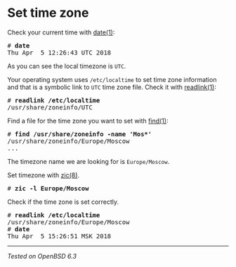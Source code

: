 # Set time zone

Check your current time with [date(1)][date]:

<pre>
# <b>date</b>
Thu Apr  5 12:26:43 UTC 2018
</pre>

As you can see the local timezone is `UTC`. 

Your operating system uses `/etc/localtime` to set time zone information
and that is a symbolic link to `UTC` time zone file. Check it with
[readlink(1)][readlink]:

<pre>
# <b>readlink /etc/localtime</b>
/usr/share/zoneinfo/UTC
</pre>

Find a file for the time zone you want to set with [find(1)][find]:

<pre>
# <b>find /usr/share/zoneinfo -name 'Mos*'</b>
/usr/share/zoneinfo/Europe/Moscow
...
</pre>

The timezone name we are looking for is `Europe/Moscow`.

Set timezone with [zic(8)][zic].

<pre>
# <b>zic -l Europe/Moscow</b>
</pre>

Check if the time zone is set correctly.

<pre>
# <b>readlink /etc/localtime</b>
/usr/share/zoneinfo/Europe/Moscow
# <b>date</b>
Thu Apr  5 15:26:51 MSK 2018
</pre>

---

[date]: https://man.openbsd.org/date.1
[readlink]: https://man.openbsd.org/readlink.1
[find]: https://man.openbsd.org/find.1
[zic]: https://man.openbsd.org/zic.8

_Tested on OpenBSD 6.3_

